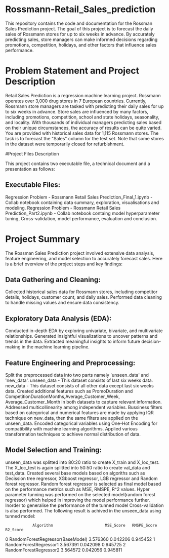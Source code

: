 # Rossmann-Retail_Sales_prediction
This repository contains the code and documentation for the Rossman Sales Prediction project. The goal of this project is to forecast the daily sales of Rossmann stores for up to six weeks in advance. By accurately predicting sales, store managers can make informed decisions regarding promotions, competition, holidays, and other factors that influence sales performance.

# Problem Statement and Project Description

Retail Sales Prediction is a regression machine learning project. Rossmann operates over 3,000 drug stores in 7 European countries. Currently, Rossmann store managers are tasked with predicting their daily sales for up to six weeks in advance. Store sales are influenced by many factors, including promotions, competition, school and state holidays, seasonality, and locality. With thousands of individual managers predicting sales based on their unique circumstances, the accuracy of results can be quite varied. You are provided with historical sales data for 1,115 Rossmann stores. The task is to forecast the "Sales" column for the test set. Note that some stores in the dataset were temporarily closed for refurbishment.

#Project Files Description

This project contains two executable file, a technical document and a presentation as follows:

## Executable Files:

Regression Problem - Rossmann Retail Sales Prediction_Final_1.ipynb - Collab notebook containing data summary, exploration, visualisations and modeling.
Regression Problem - Rossmann Retail Sales Prediction_Part2.ipynb - Collab notebook containg model hyperparameter tuning, Cross-validation, model performance, evaluation and conclusion.

# Project Summary

The Rossman Sales Prediction project involved extensive data analysis, feature engineering, and model selection to accurately forecast sales. Here is a brief overview of the project steps and key findings:

## Data Gathering and Cleaning:

Collected historical sales data for Rossmann stores, including competitor details, holidays, customer count, and daily sales.
Performed data cleaning to handle missing values and ensure data consistency.

## Exploratory Data Analysis (EDA):

Conducted in-depth EDA by exploring univariate, bivariate, and multivariate relationships.
Generated insightful visualizations to uncover patterns and trends in the data.
Extracted meaningful insights to inform future decision-making in the machine learning pipeline.

## Feature Engineering and Preprocessing:
Split the preprocessed data into two parts namely 'unseen_data' and 'new_data'. 
unseen_data - This dataset consists of last six weeks data.
new_data - This dataset consists of all other data except last six weeks data.
Created additional features such as PromoDuration and CompetitionDurationMonths,Average_Customer_Week, Average_Customer_Month in both datasets to capture relevant information.
Addressed multicollinearity among independent variables.
Bussiness filters based on categorical and numerical features are made by applying IQR technique on new_data, then the same filters are applied on the unseen_data.
Encoded categorical variables using One-Hot Encoding for compatibility with machine learning algorithms.
Applied various transformation techniques to achieve normal distribution of data.

## Model Selection and Training:
unseen_data was splitted into 80:20 ratio to create X_train and X_loc_test.
The X_loc_test is again splitted into 50:50 ratio to create val_data and test_data.
Created several base models based on algoriths such as Decission tree regressor, XGboost regressor, LGB regressor and Random forest regressor.
Random forest regressor is selected as final model based on the performance metrics such as MSE, RMSPE, R^2 values.
Hyper parameter tunning was performed on the selected model(random forest regressor) which helped in improving the model performance further.
Inorder to generalise the performance of the tunned model Cross-validation is also performed.
The following result is achived in the unseen_data using tunned model:

                Algorithm	                    MSE_Score   RMSPE_Score    R2_Score
0	RandomForestRegressor(BaseModel)	3.576360	   0.042206      0.945452
1	RandomForestRegressor1	          3.567391	   0.042098      0.945725
2	RandomForestRegressor2	          3.564572	   0.042056      0.945811





 
